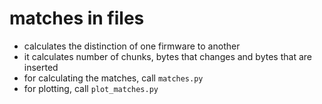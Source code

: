 # matches in files

- calculates the distinction of one firmware to another
- it calculates number of chunks, bytes that changes and bytes that are inserted
- for calculating the matches, call `matches.py`
- for plotting, call `plot_matches.py`
